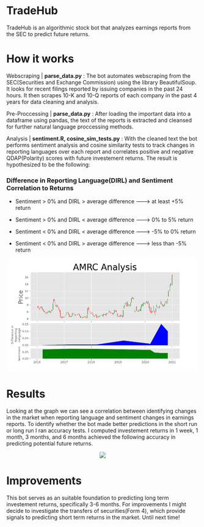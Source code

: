 # TradeHub

TradeHub is an algorithmic stock bot that analyzes earnings reports from the SEC to predict future returns. 

# How it works

Webscraping | **parse_data.py** : The bot automates webscraping from the SEC(Securities and Exchange Commission) using the library BeautifulSoup. It looks for recent filings reported by issuing companies in the past 24 hours. It then scrapes 10-K and 10-Q reports of each company in the past 4 years for data cleaning and analysis.

Pre-Proccessing | **parse_data.py** : After loading the important data into a dataframe using pandas, the text of the reports is extracted and cleansed for further natural language proccessing methods. 

Analysis | **sentiment.R, cosine_sim_tests.py** : With the cleaned text the bot performs sentiment analysis and cosine similarity tests to track changes in reporting languages over each report and correlates positive and negative QDAP(Polarity) scores with future investement returns. The result is hypothesized to be the following:

### Difference in Reporting Language(DIRL) and Sentiment Correlation to Returns

* Sentiment > 0% and DIRL > average difference  --->  at least +5% return

* Sentiment > 0% and DIRL < average difference  --->  0% to 5% return
                        
* Sentiment < 0% and DIRL < average difference  --->  -5% to 0% return

* Sentiment < 0% and DIRL > average difference  --->  less than -5% return


<p align="center">
  <img src="https://github.com/kaiznanji/TradeHub/blob/main/sample_data/results/graph.png?raw=true"/>
</p>
 
 
# Results

Looking at the graph we can see a correlation between identifying changes in the market when reporting language and sentiment changes in earnings reports. To identify whether the bot made better predictions in the short run or long run I ran accuracy tests. I computed investement returns in 1 week, 1 month, 3 months, and 6 months achieved the following accuracy in predicting potential future returns.


<p align="center">
  <img src="https://github.com/kaiznanji/TradeHub/blob/main/sample_data/results/results.png?raw=true"/>
</p>


# Improvements
This bot serves as an suitable foundation to predicting long term investement returns, specifically 3-6 months. For improvements I might decide to investigate the transfers of securities(Form 4), which provide signals to predicting short term returns in the market. Until next time!





